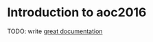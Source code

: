 # Introduction to aoc2016

TODO: write [great documentation](http://jacobian.org/writing/what-to-write/)
